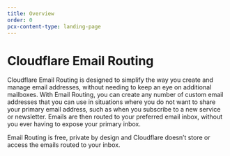 ```yaml
---
title: Overview
order: 0
pcx-content-type: landing-page
---
```


# Cloudflare Email Routing

Cloudflare Email Routing is designed to simplify the way you create and manage email addresses, without needing to keep an eye on additional mailboxes. With Email Routing, you can create any number of custom email addresses that you can use in situations where you do not want to share your primary email address, such as when you subscribe to a new service or newsletter. Emails are then routed to your preferred email inbox, without you ever having to expose your primary inbox.

Email Routing is free, private by design and Cloudflare doesn’t store or access the emails routed to your inbox.